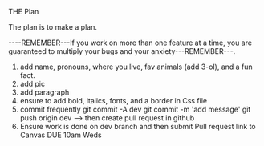 THE Plan

The plan is to make a plan. 

----REMEMBER---If you work on more than one feature at a time, you are guaranteed to multiply your bugs and your anxiety---REMEMBER---.

1.  add name, pronouns, where you live, fav animals (add 3-ol), and a fun fact.  
2. add pic
3. add paragraph
4. ensure to add bold, italics, fonts, and a border in Css file
5. commit frequently 
    git commit -A dev
    git commit -m 'add message'
    git push origin dev --> then create pull request in github
6. Ensure work is done on dev branch and then submit Pull request link to Canvas
DUE 10am Weds